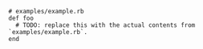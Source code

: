     # examples/example.rb
    def foo
      # TODO: replace this with the actual contents from `examples/example.rb`.
    end
